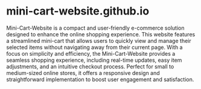 # mini-cart-website.github.io
Mini-Cart-Website is a compact and user-friendly e-commerce solution designed to enhance the online shopping experience. This website features a streamlined mini-cart that allows users to quickly view and manage their selected items without navigating away from their current page. With a focus on simplicity and efficiency, the Mini-Cart-Website provides a seamless shopping experience, including real-time updates, easy item adjustments, and an intuitive checkout process. Perfect for small to medium-sized online stores, it offers a responsive design and straightforward implementation to boost user engagement and satisfaction.
